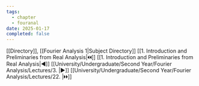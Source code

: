 ```yaml
---
tags:
  - chapter
  - fouranal
date: 2025-01-17
completed: false
---
```

[[Directory]], [[Fourier Analysis 1|Subject Directory]]
[[1. Introduction and Preliminaries from Real Analysis|🞀🞀]] [[1. Introduction and Preliminaries from Real Analysis|◀]] [[University/Undergraduate/Second Year/Fourier Analysis/Lectures/3. |▶]] [[University/Undergraduate/Second Year/Fourier Analysis/Lectures/22. |🞂🞂]]
# 
## 
### 